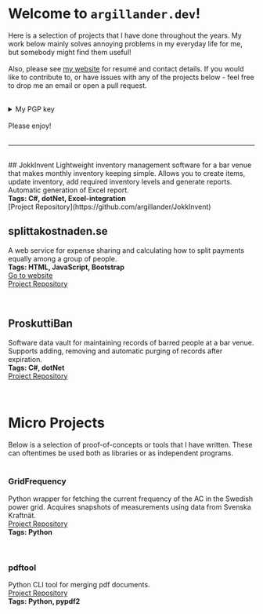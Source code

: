 # Welcome to ```argillander.dev```!
Here is a selection of projects that I have done throughout the years. My work below mainly solves annoying problems in my everyday life for me, but somebody might find them useful!
<br>
<br>
Also, please see [my website](https://argillander.se) for resumé and contact details. If you would like to contribute to, or have issues with any of the projects below - feel free to drop me an email or open a pull request.  
<br>
<details><summary>My PGP key</summary>
<p>

-----BEGIN PGP PUBLIC KEY BLOCK-----
<br>
<br>
mQENBF4AsjMBCADO/Z3m5o+CAr9WkE8LE8ktbe0DMzJAzx/hQXyH8vwUk4+zvyeT
LYYrJA80gfiWfoT9xBBHAul+EHV3HH18wHPeF0/dTj2wKK8lnF92bTDweMCNNv4s
agziLc1xzdKwddhq3gYDSKaCgcln6bynEELzBUHa+0TPNApiWHYbz5qisYNXMkzv
TaTynKTUj2JhHaZt8CAfzR6K0Y9mnatrsL1E8Jhhcj4I3F47pnNDxYjXwEjTPh9l
8cO/f2HldAkLbDhT5NFujfdYgashNOe58KxzeKQMyIugZWYv95yStkKG6sk+CnPu
RRGFfy8j92xWIP1QplQclhSo/arfwx2Pd4W7ABEBAAG0NUpvYWtpbSBBcmdpbGxh
bmRlciAoTWFpbiBrZXkpIDxqb2FraW1AYXJnaWxsYW5kZXIuc2U+iQFOBBMBCAA4
FiEEyY4lHpP9F47rVbqOVAhj0MhGIyAFAl4AsjMCGwMFCwkIBwIGFQoJCAsCBBYC
AwECHgECF4AACgkQVAhj0MhGIyDX6AgAj0zdhFYWjMzvv3T3pfuBIAaFXilrG1Rl
PtZbkiNDYJKhbImLSDoFIXmy5CN+slkJXKcWAyO0XMiir7wZheC+z4jYbg7NZb93
/l4+tWzVsmfZHzfGjG8biWD4ZIH7fP4vLn4SfG1oFRPTQcLlrYK5fWY35x98Ygkm
b2aME0Fi8dWncWlWzPxtqIvZhx6J/ZCCjO6effGN0apaJvg5hkPa2jItvjBu57Ur
RJvOJ+ajWOvpvbxjzD0IBeRQ6AksEScocq8zMKqWARYlbulGurmtVysS8XA2phje
FpUuuYV1N0H1HK4O9tZZkGPUhF+rDcI7d51ApHkHBZgFGpcLDsJCYbkBDQReALIz
AQgAxLtXWdwznKJl5txjz7RTKO4s+ytfKvyyl8U0EknkkSQLUWtT8o+i29udyCl4
o8lMv0LlKkok5i7vMZe0H2/RCyO7BwwytJoQm7rt6YguqbHpGEj6EJ6gdrC0rzjX
KQsyN6Q6t//kWiWsw1oRkxmkTsGSgO/mgXzfxiLXHL8XAp+puAcg24thBsGrFGdt
T99M5MKaycJLPPJI+dhCMiyfflz+6rM1hECz7QibAgH1bT+bjQ4oOLVcco105kG4
pERAdF8p4DXdRkxxGwXoQVAWVucO9+wGD0l6sSSiOtAlynmGUPsGhYqCcipSEQdH
iq9FZBNdCusF0KU1t38Ssj67TQARAQABiQE2BBgBCAAgFiEEyY4lHpP9F47rVbqO
VAhj0MhGIyAFAl4AsjMCGwwACgkQVAhj0MhGIyAVhQf/b/98Nez8RaJN7PFn2AQv
NknhQqrJjLcHFazcEJk7lslY6m/Udh4QRZdyxPgAzLthFEPU84O7deqx+u+CPGnz
GPQenM+4lrxGNcR3b4qNHEwM+Uf8w/yDaZCHbpCfbJ91iF+aPEERqpcZ3/Sk+lfo
epmmj3E7D6uU6jIPLbw1SBQcPx/SNpVgK5awh5kY4KZc0WRrmcxzhFYYfh+v9oY1
gEwvrsjbmnJN3VEBpm9vTtsSxrNgkC+cMeK2iVn3xSt9kKRq7y8m49+LzJ9PzFM0
+T3eECkKEYu3Usvxy2v+Tm0SM3aZTAbL5T4xH038mr5kRZ356iSzQAv1ysoby8q4<br>
Vw==<br>
=6k+d<br><br>
-----END PGP PUBLIC KEY BLOCK-----
</p>
</details>
<br>
Please enjoy!
<br>
<br>
<hr>
<br>
## JokkInvent
Lightweight inventory management software for a bar venue that makes monthly inventory keeping simple. Allows you to create items, update inventory, add required inventory levels and generate reports. Automatic generation of Excel report.
<br>
<b>Tags: C#, dotNet, Excel-integration </b>
<br>[Project Repository](https://github.com/argillander/JokkInvent)

<br>

## splittakostnade<span>n.s</span>e
A web service for expense sharing and calculating how to split payments equally among a group of people. 
<br>
<b>Tags: HTML, JavaScript, Bootstrap </b>
<br>[Go to website](https://argillander.se/splitt/index.html)
<br>[Project Repository](https://github.com/argillander/splittakostnaden.se)

<br>


## ProskuttiBan
Software data vault for maintaining records of barred people at a bar venue. Supports adding, removing and automatic purging of records after expiration.
<br>
<b>Tags: C#, dotNet</b>
<br>[Project Repository](https://github.com/argillander/ProskuttiBan)

<br>

# Micro Projects
Below is a selection of proof-of-concepts or tools that I have written. These can oftentimes be used both as libraries or as independent programs. 
<br>
<br>

### GridFrequency
Python wrapper for fetching the current frequency of the AC in the Swedish power grid. Acquires snapshots of measurements using data from Svenska Kraftnät. 
<br>[Project Repository](https://github.com/argillander/GridFrequency)
<br>
<b>Tags: Python</b>

<br>

### pdftool
Python CLI tool for merging pdf documents. 
<br>[Project Repository](https://github.com/argillander/pdftool)
<br>
<b>Tags: Python, pypdf2</b>
<br>
<br>

